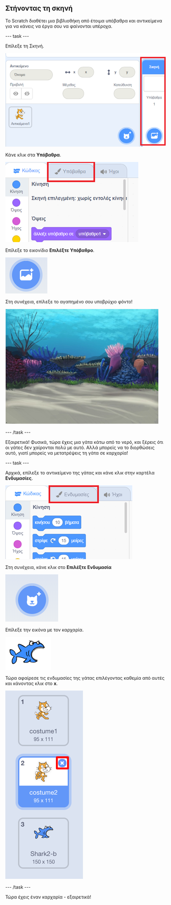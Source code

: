 ## Στήνοντας τη σκηνή

Το Scratch διαθέτει μια βιβλιοθήκη από έτοιμα υπόβαθρα και αντικείμενα για να κάνεις να έργα σου να φαίνονται υπέροχα.

\--- task \---

Επίλεξε τη Σκηνή.

![Επιλέγοντας τη σκηνή](images/looksSelectStage.png)

Κάνε κλικ στα **Υπόβαθρα**.

![Η καρτέλα Υπόβαθρα](images/looksBackdrops.png)

Επίλεξε το εικονίδιο **Επιλέξτε Υπόβαθρο**.

![Το εικονίδιο Επιλέξτε Υπόβαθρο](images/looksChooseBg.png)

Στη συνέχεια, επίλεξε το αγαπημένο σου υποβρύχιο φόντο!

![Μια υποβρύχια σκηνή](images/looksUnderwater.png)

\--- /task \---

Εξαιρετικά! Φυσικά, τώρα έχεις μια γάτα κάτω από το νερό, και ξέρεις ότι οι γάτες δεν χαίρονται πολύ με αυτό. Αλλά μπορείς να το διορθώσεις αυτό, γιατί μπορείς να μετατρέψεις τη γάτα σε καρχαρία!

\--- task \---

Αρχικά, επίλεξε το αντικείμενο της γάτας και κάνε κλικ στην καρτέλα **Ενδυμασίες**.

![](images/cool2.png)

Στη συνέχεια, κάνε κλικ στο **Επιλέξτε Ενδυμασία**

![](images/cool3.png)

Επίλεξε την εικόνα με τον καρχαρία.

![Η ενδυμασία Καρχαρίας](images/looksShark.png)

Τώρα αφαίρεσε τις ενδυμασίες της γάτας επιλέγοντας καθεμία από αυτές και κάνοντας κλικ στο **x**.

![](images/coolDeleteCostumes.png)

\--- /task \---

Τώρα έχεις έναν καρχαρία - εξαιρετικά!
